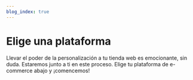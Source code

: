 ```yaml
---
blog_index: true
---
```


# Elige una plataforma

Llevar el poder de la personalización a tu tienda web es emocionante, sin duda. Estaremos junto a ti en este proceso. Elige tu plataforma de e-commerce abajo y ¡comencemos! 

<ArticleIndex type="install" />
